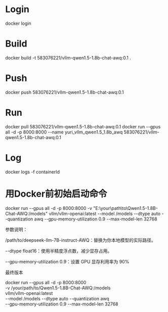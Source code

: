 # Login
docker login

# Build
docker build -t 583076221/vllm-qwen1.5-1.8b-chat-awq:0.1 .

# Push
docker push 583076221/vllm-qwen1.5-1.8b-chat-awq:0.1

# Run
docker pull  583076221/vllm-qwen1.5-1.8b-chat-awq:0.1
docker run --gpus all -d -p 8000:8000 --name yuri_vllm_qwen1.5_1.8b_awq 583076221/vllm-qwen1.5-1.8b-chat-awq:0.1

# Log
docker logs -f containerId

# 用Docker前初始启动命令
docker run --gpus all -d -p 8000:8000 -v "E:\your\path\to\Qwen1.5-1.8B-Chat-AWQ:/models" vllm/vllm-openai:latest --model /models --dtype auto --quantization awq --gpu-memory-utilization 0.9 --max-model-len 32768















参数说明：

/path/to/deepseek-llm-7B-instruct-AWQ：替换为你本地模型的实际路径。

--dtype float16：使用半精度浮点数，减少显存占用。

--gpu-memory-utilization 0.9：设置 GPU 显存利用率为 90%





最终版本

docker run --gpus all -d -p 8000:8000 \
-v /your/path/to/Qwen1.5-1.8B-Chat-AWQ:/models \
vllm/vllm-openai:latest \
--model /models --dtype auto --quantization awq \
--gpu-memory-utilization 0.9 --max-model-len 32768